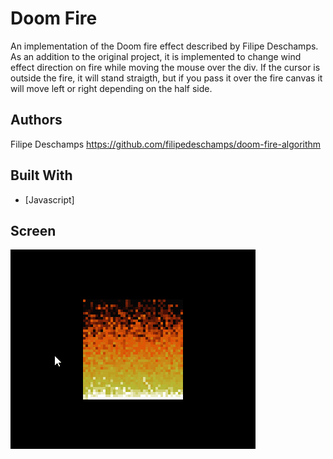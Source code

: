 # Doom Fire
An implementation of the Doom fire effect described by Filipe Deschamps. As an addition to the original project, it is implemented to change wind effect direction on fire while moving the mouse over the div. If the cursor is outside the fire, it will stand straigth, but if you pass it over the fire canvas it will move left or right depending on the half side.


## Authors
Filipe Deschamps
https://github.com/filipedeschamps/doom-fire-algorithm

## Built With
* [Javascript]

## Screen
![](https://github.com/GuilleAngulo/fuego-doom/blob/master/fuego-doom.gif)

